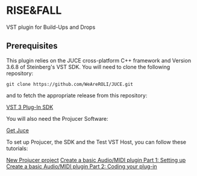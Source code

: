 # RISE&FALL
VST plugin for Build-Ups and Drops

## Prerequisites

This plugin relies on the JUCE cross-platform C++ framework and Version 3.6.8 of Steinberg's VST SDK.
You will need to clone the following repository:

```
git clone https://github.com/WeAreROLI/JUCE.git
```

and to fetch the appropriate release from this repository:

[VST 3 Plug-In SDK](https://github.com/steinbergmedia/vst3sdk/releases)

You will also need the Projucer Software:

[Get Juce](https://juce.com/get-juce)

To set up Projucer, the SDK and the Test VST Host, you can follow these tutorials:

[New Projucer project](https://juce.com/doc/tutorial_new_projucer_project)
[Create a basic Audio/MIDI plugin Part 1: Setting up](https://juce.com/doc/tutorial_create_projucer_basic_plugin)
[Create a basic Audio/MIDI plugin Part 2: Coding your plug-in](https://juce.com/doc/tutorial_code_basic_plugin)


